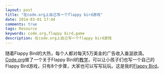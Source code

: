 ```yaml
---
layout: post
title: "在code.org上自己写一个flappy bird游戏"
date: 2014-03-01 17:44
comments: true
tags: Resource
keywords: code.org,flappy bird,game
description: 在code.org上自己写一个flappy bird游戏
---
```


随着Flappy Bird的大热，每个人都对每天5万美金的广告收入垂涎欲滴。[Code.org](http://code.org/)做了一个关于Flappy Bird的[教学](http://learn.code.org/s/6/level/148)，可以让小孩子们也写一个自己的Flappy Bird游戏，只有8个步骤，大家也可以写写玩玩。这是我的[Flappy Bird](http://learn.code.org/sh/14435174)。